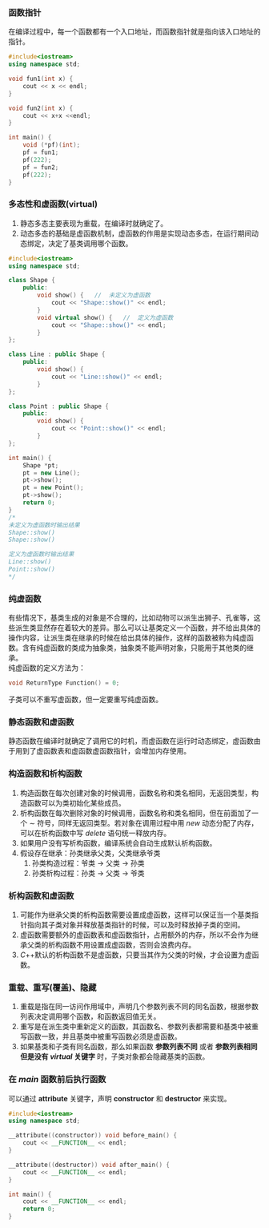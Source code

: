 ### 函数指针
在编译过程中，每一个函数都有一个入口地址，而函数指针就是指向该入口地址的指针。
```cpp
#include<iostream>
using namespace std;

void fun1(int x) {
	cout << x << endl;
}

void fun2(int x) {
	cout << x+x <<endl;
}

int main() {
	void (*pf)(int);
	pf = fun1;
	pf(222);
	pf = fun2;
	pf(222);
}
```

### 多态性和虚函数(virtual)
1. 静态多态主要表现为重载，在编译时就确定了。
2. 动态多态的基础是虚函数机制，虚函数的作用是实现动态多态，在运行期间动态绑定，决定了基类调用哪个函数。
```cpp
#include<iostream>
using namespace std;

class Shape {
	public:
        void show() {   //  未定义为虚函数
			cout << "Shape::show()" << endl;
        }
		void virtual show() {   //  定义为虚函数
			cout << "Shape::show()" << endl;
		}
};

class Line : public Shape {
	public:
		void show() {
			cout << "Line::show()" << endl;
		}
};

class Point : public Shape {
	public:
		void show() {
			cout << "Point::show()" << endl;
		}
};

int main() {
	Shape *pt;
	pt = new Line();
	pt->show();
	pt = new Point();
	pt->show();
	return 0;
}
/*
未定义为虚函数时输出结果
Shape::show()
Shape::show()

定义为虚函数时输出结果
Line::show()
Point::show()
*/
```

### 纯虚函数
有些情况下，基类生成的对象是不合理的，比如动物可以派生出狮子、孔雀等，这些派生类显然存在着较大的差异。那么可以让基类定义一个函数，并不给出具体的操作内容，让派生类在继承的时候在给出具体的操作，这样的函数被称为纯虚函数。含有纯虚函数的类成为抽象类，抽象类不能声明对象，只能用于其他类的继承。   
纯虚函数的定义方法为：
```cpp
void ReturnType Function() = 0;
```

子类可以不重写虚函数，但一定要重写纯虚函数。

### 静态函数和虚函数
静态函数在编译时就确定了调用它的时机，而虚函数在运行时动态绑定，虚函数由于用到了虚函数表和虚函数虚函数指针，会增加内存使用。

### 构造函数和析构函数
1. 构造函数在每次创建对象的时候调用，函数名称和类名相同，无返回类型，构造函数可以为类初始化某些成员。
2. 析构函数在每次删除对象的时候调用，函数名称和类名相同，但在前面加了一个 $\sim$ 符号，同样无返回类型。若对象在调用过程中用 $new$ 动态分配了内存，可以在析构函数中写 $delete$ 语句统一释放内存。
3. 如果用户没有写析构函数，编译系统会自动生成默认析构函数。
4. 假设存在继承：孙类继承父类，父类继承爷类
   1. 孙类构造过程：爷类 -> 父类 -> 孙类
   2. 孙类析构过程：孙类 -> 父类 -> 爷类

### 析构函数和虚函数
1. 可能作为继承父类的析构函数需要设置成虚函数，这样可以保证当一个基类指针指向其子类对象并释放基类指针的时候，可以及时释放掉子类的空间。
2. 虚函数需要额外的虚函数表和虚函数指针，占用额外的内存，所以不会作为继承父类的析构函数不用设置成虚函数，否则会浪费内存。
3. $C$++默认的析构函数不是虚函数，只要当其作为父类的时候，才会设置为虚函数。

### 重载、重写(覆盖)、隐藏
1. 重载是指在同一访问作用域中，声明几个参数列表不同的同名函数，根据参数列表决定调用哪个函数，和函数返回值无关。
2. 重写是在派生类中重新定义的函数，其函数名、参数列表都需要和基类中被重写函数一致，并且基类中被重写函数必须是虚函数。
3. 如果基类和子类有同名函数，那么如果函数 **参数列表不同** 或者 **参数列表相同但是没有 $virtual$ 关键字** 时，子类对象都会隐藏基类的函数。

### 在 $main$ 函数前后执行函数
可以通过 **attribute** 关键字，声明 **constructor** 和 **destructor** 来实现。
```cpp
#include<iostream>
using namespace std;

__attribute((constructor)) void before_main() {
	cout << __FUNCTION__ << endl;
}

__attribute((destructor)) void after_main() {
	cout << __FUNCTION__ << endl;
}

int main() {
	cout << __FUNCTION__ << endl;
    return 0;
}
```
